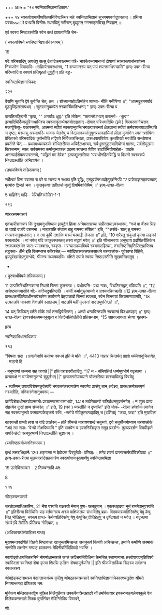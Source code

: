 +++
title = "१४ स्वनिष्ठाभिज्ञानाधिकारः"

+++
१४ 
स्वरूपोपायार्थेष्ववितथनिविष्टस्थिर मतेः स्वनिष्ठाभिज्ञानं सुभगमपवर्गादुपनतात् । प्रथिना यस्याssaौ प्रभवति विनीतः स्थगयितुं गभीरान् दुष्पूरान् गगनमहतच्छिद्र निवहान् ॥ 

एवं स्वस्य निष्ठाऽस्तीति स्वेन कथं ज्ञायतामिति चेन- 

( स्वरूपविषये स्वनिष्ठाभिज्ञाननिरूपणम् ) 

19 

परैः परिभवादिषु आपन्नेषु सत्सु देहादिकमवलम्ब्य परि- भावकैरुच्यमानानां दोषाणां स्वस्वरूपासंस्पर्शस्य निरूपणेन विषादादि- -राहित्येनावस्थानम्, “1 शप्यमानस्य यत् पापं शपन्तमधिगच्छति” इत्य्-उक्त-रीत्या परिभवादिना स्वपापं प्रतिगृहतो दुर्बुद्धीन् प्रति बद्ध- 

स्वनिष्टाभिज्ञानाधिका: 

२२१ 

वैराणि भूतानि द्वेषं कुर्वन्ति चेत्, ततः । शोच्यान्यहोऽतिमोहेन व्याप्ता- नीति मनीषिणा ॥", "आत्मद्रुहममर्यादं मूढमुज्झितसत्पथम् । सुतरामनुकम्पेत नरकार्चिष्मदिन्धनम् " इत्य्-उक्त-रीत्या प 

पारातिलङ्घिनी "कृपा, "" अमर्यादः क्षुद्रः" इति लोकेन, “क्लान्तोऽभवम् क्लान्तो- -भूत्वा" इत्यादिभिर्दिव्यसूरिगाथाभिश्च स्वस्यानुसन्धेयतयोदाहृतान् -दोषान् परिभवादिभिः (इमे ) विस्मरणागोचरान् मकार्षुरित्यु- पकारस्मृतिः, आत्मनां सर्वेषां स्वरूपानुबन्धिभगवत्पारतन्त्र्यं क्षेत्रज्ञानां सर्वेषां कर्मवश्यतयाऽवस्थिति च दृष्टा, भस्मासु अस्मत्परि- भावक चेतनेषु च विद्यमानकर्मानुगुणरसावहांमिमां लीलां कुर्वाणेन स्वतन्त्रशेषिणा प्रेरितास्ते परिभवादिकं कुर्वन्तीति तद्विषये निर्विकारचित्तता, प्रारब्धपापविशेषः कृत्तशिखो भवतीति सन्तोषश्च प्रवर्तन्ते चेत् — प्रथममध्यमपदयोः शोधितरीत्या अचिद्वैलक्षण्यम्, सर्वभूतानुकूल्यादियोग्यं ज्ञानम्, सर्वतोमुखमा किश्चन्यम्, स्वतः सर्वसमस्य कर्मानुरूपफल प्रदस्य स्वतन्त्र शेषिण इष्टविनियोगार्हता- `पादके अनन्यार्हशेषत्वपारतन्त्र्ये, "यद्धितं मम देवेश" इत्याद्युक्तरीत्या "पराधीनहितसिद्धिं च विभ्राणे स्वस्वरूपे निष्ठाऽस्तीति अभिज्ञायेत । 

(उपायविषये तन्निरूपणम् ) 

सर्वेश्वरं विना स्वात्मा च परे च स्वस्य न रक्षका इति बुद्धिः, मृत्युपर्यन्तभयहेतुदर्शनेऽपि “7 प्रायेणाकृतकृत्यत्वात् मृत्योरु द्विजते चनः । कृतकृत्याः प्रतीक्षन्ते मृत्युं प्रियमिवातिथिम् ॥" इत्य्-उक्त-रीत्या 

5 वाहिनेन् वाडि - पेरियतिस्मोडि1-1-1 

१९२ 

श्रीरहस्यमयसारे 

एतच्छरीरानन्तरं किं दुःखमनुभविष्याम इत्युद्वेगं हित्वा अभिमतासच्या संप्रीततयाऽवस्थानम्, “गजं वा वीक्ष्य सिंह वा व्याघ्रे वाऽपि वरानना । नाहारयति संत्रास बाहू रामस्य संश्रिता" इति, ""असंदे- शात् तु रामस्य तपसश्चानुपालनात् । न त्वा कुर्मि दशग्रीव भस्म भस्माई! तेजसा ॥” इति, “10 शरैस्तु संकुलां कृत्वा लङ्कां परबलार्दनः । मां नयेत् यदि काकुत्स्थस्तत् तस्य सदृशं भवेत् ॥” इति श्रीजानवया अनुष्ठाय प्रदर्शितरीतिकेन रक्षकावष्टम्भेन जातः समाश्वासः, स्वकृत- भरन्यासफलविषये स्वयत्त्रराहित्यम्, तत्रानिष्टनिवृत्तिरिष्टप्राप्तिश्व तद्धस्ता- धीने इति विलम्भश्च वर्तेरश्चेत् — स्वोदिष्टसकलफलसाधने चरमश्लोक- पूर्वखण्ड विहिते, द्वयपूर्वखण्डेऽनुसन्धेये, श्रीमन्त्र मध्यमपदचि- वक्षिते उपाये स्वस्य निष्ठाऽस्तीति सुखमभिज्ञातुम् । 

- 

( पुरुषार्थविषये तन्निरूपणम् ) 

11 उत्पत्तिस्थितिनाशानां स्थितौ चिन्ता कुतस्तव । यथोत्पत्ति- यथा नाशः, स्थितिस्तद्वत् भविष्यति ॥”, “12 अचेष्टमानमासीनं श्री:- कञ्चिदुपतिष्ठति । कर्मी कर्मानुसृत्यान्यो न प्राश्यमधिगच्छति ॥12 इत्य्-उक्त-रीत्या प्रारब्धकर्मविशेषाधीनतयेश्वरेण कार्यमाणे देहयात्रादौ चिन्तां त्यक्त्वा, स्वेन चिन्तायां क्रियमाणायामपि, "18 उत्पतन्नपि चाकाशं विशन्नपि रसातलम् | अटन्नपि महीं कृत्स्नां नादत्तमुपतिष्ठते ॥", 

14 यत् किञ्चित् वर्तते लोके सर्वं तन्मद्विचेष्टितम् । अन्यो धन्यचिन्तयति स्वच्छन्दं विदधाम्यहम् ॥" इत्य्-उक्त-रीत्या ईश्वरसंकल्पमननुसृत्य न किञ्चिन्निर्वर्तेतेति प्रतिसन्धाय, “15 अप्रयत्नागताः सेव्याः गृहस्थ- 

हृत्य 

स्वनिष्ठाभिधानाधिकार 

११३ 

"विषयाः सदा । प्रयत्नेनापि कर्तव्यः स्वधर्म इति मे मतिः ॥", 4410 नाहारं चिन्तयेत् प्राज्ञो धर्ममेवानुचिन्तयेत् । माहारो हि 

· मनुष्याणां जन्मना सह जायते ||" इति पराशरगीतादिषु, “17 न - संनिपतितं धर्म्यमुपभोगं यदृच्छया । प्रत्याचक्षे न चाप्येनमनुरुन्धे सुदुर्लभम् ||" इत्यजगरोपाख्याने चोक्तरीत्या शास्त्राविरुद्ध विषयेषु 

• स्वस्मिन् उपायविशेषमकुर्वत्यपि भगवत्संकल्पमात्रेण स्वयमेव प्राप्तेषु तान् अवेक्ष्य, प्रारब्धकर्मफलमृणं नश्यतीति, मनिवारणेनानुभवनम् — 

कर्मविशेषाधीनतयोपनमतोः प्राप्यान्तरलाभालाभयो', 1418 तयोरेकतरो राशिर्वधनमुपसंनमेत् । न सुख प्राप्य संहृत्येन दुःखं प्राप्य संज्वरेत् ॥” इति, 19 (घनं ) व्यस्तीति न दृप्यन्ति" इति चोक- -रीत्या हर्षशोक त्यागेन सह स्वरूपानुरूपे परमप्राप्यकैङ्कयें रुचि, -स्तोत्रे श्रीवैकुण्ठगद्यादिषु च [दर्शिता] "कदा, कदा" इति मुखविला 

कारयन्ती प्राप्तौ त्वरा च यदि प्रवर्तेरन् – तर्हि श्रीमन्ते नारायणशब्दे चतुर्थ्या, द्वये चतुर्थीनमोभ्याम् चरमश्लोके "अहं त्वा सपा- 'पेभ्यो मोक्षयिष्यामि " इति वाक्येन च हस्तनिर्देशकृत समुद्र प्रदर्शन- तुल्यप्रदर्शन विषयीकृते अपरिच्छेद्ये परमपुरुषार्थे निष्ठाऽस्तीति सुज्ञानम् । 

(स्वनिष्ठाप्रयोजननिरूपणम ) 

इत्थं तत्तदभिज्ञानैः 120 अहमात्मा न देवोऽम्म विष्णुशेषो- परिग्रहः । तमेव शरणं प्राप्तस्तत्कैर्यचिकीषया ॥" इत्य्-उक्त-रीत्या मूलमन्त्रादिसहकारेण स्वरूपोपायधूरूपार्थेषु स्वनिष्ठामभिज्ञा 

19 उल्देविस्मावार - 2 तिरुवन्तादि 45 

8 

११४ 

श्रीरहस्यनयसारे 

चरतोऽस्याधिकारिणः, 21 नैषा पश्यति राक्षस्यो नेमान् पुष्प- फलढुमान् । एकस्थहृदया नूनं राममेवानुपश्यति ॥” इतिरीत्या विरोधिभिः सह वर्तमानस्य अस्य पाक्षिकतया संभावितेषु ब्रह्म- विदपचारव्यतिरिक्तेषु येषु केषु चित् भीतिहेतुषु, स्वरूप प्राप्त- कैर्यव्यतिरिक्तेषु येषु केषुचित् प्रीतिहेतुषु च दृष्टिपातो न भवेत् । यदृच्छया संभवेऽपि तैर्भीतिः प्रीतिश्च नोदियात् ॥ 

(अधिकारार्थसंग्राहिका गाथा) 

मुख्यमन्त्रपदर्शिते त्रितये निष्ठावन्तः खानुरूपमिच्छन्तः अननुरूपं किमपि अनिच्छन्तः, इमानि कर्माणि अस्माकं सन्तीति लक्षणेन मम्यक् ज्ञातवन्तः मेदिनीवर्तिदिविषदो भवन्ति । 

स्वापोद्बोधव्यतिकरनिभे भोगमोक्षान्तराले कालं कञ्चिगतिविधिना केनचित् स्थाप्यमानाः तत्त्वोपायप्रमृतिविषये स्वामिदत्तां स्वनिष्ठां शेषां कृत्वा शिरसि कृतिनः शेषमायुर्नयन्ति || इति श्रीकवितार्किक सिंहस्य सर्वतन्त्र स्वतन्त्रस्य 

श्रीमद्वेङ्कटनाथस्य वेदान्ताचार्यस्य कृतिषु श्रीमद्रहस्यत्रयसारे स्वनिष्ठाभिज्ञानाधिकारश्चतुर्दशः श्रीमते निगमान्तमहा देशिकाय नमः 

मुक्किय मन्तिरङ्काट्टिय मूत्रिल निलैयुडैयार तक्कवैयत्रिन्तहादवै यों तमक्कियार इफ्करुमङ्गलेमक्कुले वेत्र मिलेककणत्ताले मिक्क वुणर्त्तियर मेदिनिमेविय विष्णवरे, 

श्रीः 

